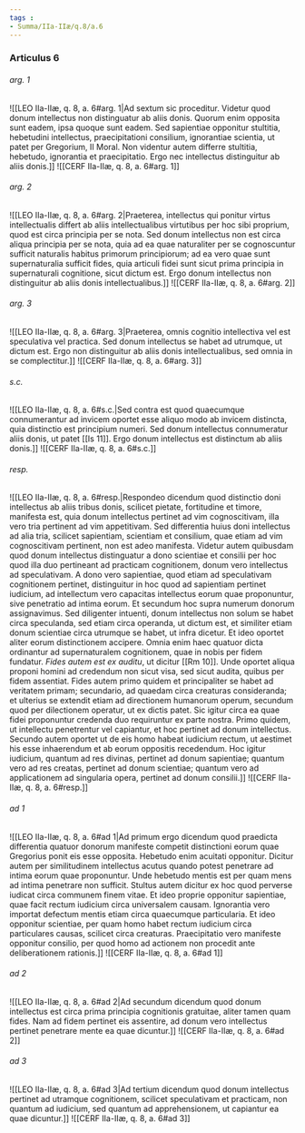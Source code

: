 ```yaml
---
tags : 
- Summa/IIa-IIæ/q.8/a.6
---
```


### Articulus 6

###### arg. 1
![[LEO IIa-IIæ, q. 8, a. 6#arg. 1|Ad sextum sic proceditur. Videtur quod donum intellectus non distinguatur ab aliis donis. Quorum enim opposita sunt eadem, ipsa quoque sunt eadem. Sed sapientiae opponitur stultitia, hebetudini intellectus, praecipitationi consilium, ignorantiae scientia, ut patet per Gregorium, II Moral. Non videntur autem differre stultitia, hebetudo, ignorantia et praecipitatio. Ergo nec intellectus distinguitur ab aliis donis.]]
![[CERF IIa-IIæ, q. 8, a. 6#arg. 1]]

###### arg. 2
![[LEO IIa-IIæ, q. 8, a. 6#arg. 2|Praeterea, intellectus qui ponitur virtus intellectualis differt ab aliis intellectualibus virtutibus per hoc sibi proprium, quod est circa principia per se nota. Sed donum intellectus non est circa aliqua principia per se nota, quia ad ea quae naturaliter per se cognoscuntur sufficit naturalis habitus primorum principiorum; ad ea vero quae sunt supernaturalia sufficit fides, quia articuli fidei sunt sicut prima principia in supernaturali cognitione, sicut dictum est. Ergo donum intellectus non distinguitur ab aliis donis intellectualibus.]]
![[CERF IIa-IIæ, q. 8, a. 6#arg. 2]]

###### arg. 3
![[LEO IIa-IIæ, q. 8, a. 6#arg. 3|Praeterea, omnis cognitio intellectiva vel est speculativa vel practica. Sed donum intellectus se habet ad utrumque, ut dictum est. Ergo non distinguitur ab aliis donis intellectualibus, sed omnia in se complectitur.]]
![[CERF IIa-IIæ, q. 8, a. 6#arg. 3]]

###### s.c.
![[LEO IIa-IIæ, q. 8, a. 6#s.c.|Sed contra est quod quaecumque connumerantur ad invicem oportet esse aliquo modo ab invicem distincta, quia distinctio est principium numeri. Sed donum intellectus connumeratur aliis donis, ut patet [[Is 11]]. Ergo donum intellectus est distinctum ab aliis donis.]]
![[CERF IIa-IIæ, q. 8, a. 6#s.c.]]

###### resp.
![[LEO IIa-IIæ, q. 8, a. 6#resp.|Respondeo dicendum quod distinctio doni intellectus ab aliis tribus donis, scilicet pietate, fortitudine et timore, manifesta est, quia donum intellectus pertinet ad vim cognoscitivam, illa vero tria pertinent ad vim appetitivam. Sed differentia huius doni intellectus ad alia tria, scilicet sapientiam, scientiam et consilium, quae etiam ad vim cognoscitivam pertinent, non est adeo manifesta. Videtur autem quibusdam quod donum intellectus distinguatur a dono scientiae et consilii per hoc quod illa duo pertineant ad practicam cognitionem, donum vero intellectus ad speculativam. A dono vero sapientiae, quod etiam ad speculativam cognitionem pertinet, distinguitur in hoc quod ad sapientiam pertinet iudicium, ad intellectum vero capacitas intellectus eorum quae proponuntur, sive penetratio ad intima eorum. Et secundum hoc supra numerum donorum assignavimus. Sed diligenter intuenti, donum intellectus non solum se habet circa speculanda, sed etiam circa operanda, ut dictum est, et similiter etiam donum scientiae circa utrumque se habet, ut infra dicetur. Et ideo oportet aliter eorum distinctionem accipere. Omnia enim haec quatuor dicta ordinantur ad supernaturalem cognitionem, quae in nobis per fidem fundatur. *Fides autem est ex auditu*, ut dicitur [[Rm 10]]. Unde oportet aliqua proponi homini ad credendum non sicut visa, sed sicut audita, quibus per fidem assentiat. Fides autem primo quidem et principaliter se habet ad veritatem primam; secundario, ad quaedam circa creaturas consideranda; et ulterius se extendit etiam ad directionem humanorum operum, secundum quod per dilectionem operatur, ut ex dictis patet. Sic igitur circa ea quae fidei proponuntur credenda duo requiruntur ex parte nostra. Primo quidem, ut intellectu penetrentur vel capiantur, et hoc pertinet ad donum intellectus. Secundo autem oportet ut de eis homo habeat iudicium rectum, ut aestimet his esse inhaerendum et ab eorum oppositis recedendum. Hoc igitur iudicium, quantum ad res divinas, pertinet ad donum sapientiae; quantum vero ad res creatas, pertinet ad donum scientiae; quantum vero ad applicationem ad singularia opera, pertinet ad donum consilii.]]
![[CERF IIa-IIæ, q. 8, a. 6#resp.]]

###### ad 1
![[LEO IIa-IIæ, q. 8, a. 6#ad 1|Ad primum ergo dicendum quod praedicta differentia quatuor donorum manifeste competit distinctioni eorum quae Gregorius ponit eis esse opposita. Hebetudo enim acuitati opponitur. Dicitur autem per similitudinem intellectus acutus quando potest penetrare ad intima eorum quae proponuntur. Unde hebetudo mentis est per quam mens ad intima penetrare non sufficit. Stultus autem dicitur ex hoc quod perverse iudicat circa communem finem vitae. Et ideo proprie opponitur sapientiae, quae facit rectum iudicium circa universalem causam. Ignorantia vero importat defectum mentis etiam circa quaecumque particularia. Et ideo opponitur scientiae, per quam homo habet rectum iudicium circa particulares causas, scilicet circa creaturas. Praecipitatio vero manifeste opponitur consilio, per quod homo ad actionem non procedit ante deliberationem rationis.]]
![[CERF IIa-IIæ, q. 8, a. 6#ad 1]]

###### ad 2
![[LEO IIa-IIæ, q. 8, a. 6#ad 2|Ad secundum dicendum quod donum intellectus est circa prima principia cognitionis gratuitae, aliter tamen quam fides. Nam ad fidem pertinet eis assentire, ad donum vero intellectus pertinet penetrare mente ea quae dicuntur.]]
![[CERF IIa-IIæ, q. 8, a. 6#ad 2]]

###### ad 3
![[LEO IIa-IIæ, q. 8, a. 6#ad 3|Ad tertium dicendum quod donum intellectus pertinet ad utramque cognitionem, scilicet speculativam et practicam, non quantum ad iudicium, sed quantum ad apprehensionem, ut capiantur ea quae dicuntur.]]
![[CERF IIa-IIæ, q. 8, a. 6#ad 3]]

